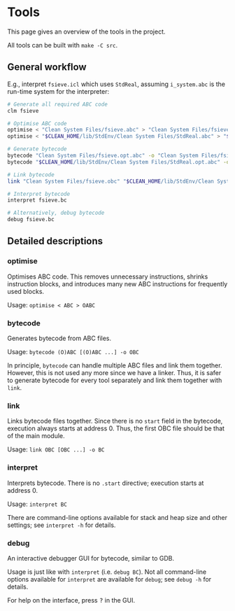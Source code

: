 # Tools

This page gives an overview of the tools in the project.

All tools can be built with `make -C src`.

## General workflow

E.g., interpret `fsieve.icl` which uses `StdReal`, assuming `i_system.abc` is
the run-time system for the interpreter:

```bash
# Generate all required ABC code
clm fsieve

# Optimise ABC code
optimise < "Clean System Files/fsieve.abc" > "Clean System Files/fsieve.opt.abc"
optimise < "$CLEAN_HOME/lib/StdEnv/Clean System Files/StdReal.abc" > "$CLEAN_HOME/lib/StdEnv/Clean System Files/StdReal.opt.abc"

# Generate bytecode
bytecode "Clean System Files/fsieve.opt.abc" -o "Clean System Files/fsieve.obc"
bytecode "$CLEAN_HOME/lib/StdEnv/Clean System Files/StdReal.opt.abc" -o "$CLEAN_HOME/lib/StdEnv/Clean System Files/StdReal.obc"

# Link bytecode
link "Clean System Files/fsieve.obc" "$CLEAN_HOME/lib/StdEnv/Clean System Files/StdReal.obc" i_system.abc -o fsieve.bc

# Interpret bytecode
interpret fsieve.bc

# Alternatively, debug bytecode
debug fsieve.bc
```

## Detailed descriptions

### optimise

Optimises ABC code. This removes unnecessary instructions, shrinks instruction
blocks, and introduces many new ABC instructions for frequently used blocks.

Usage: `optimise < ABC > OABC`

### bytecode

Generates bytecode from ABC files.

Usage: `bytecode (O)ABC [(O)ABC ...] -o OBC`

In principle, `bytecode` can handle multiple ABC files and link them together.
However, this is not used any more since we have a linker. Thus, it is safer to
generate bytecode for every tool separately and link them together with `link`.

### link

Links bytecode files together.
Since there is no `start` field in the bytecode, execution always starts at
address 0. Thus, the first OBC file should be that of the main module.

Usage: `link OBC [OBC ...] -o BC`

### interpret

Interprets bytecode. There is no `.start` directive; execution starts at
address 0.

Usage: `interpret BC`

There are command-line options available for stack and heap size and other
settings; see `interpret -h` for details.

### debug

An interactive debugger GUI for bytecode, similar to GDB.

Usage is just like with `interpret` (i.e. `debug BC`). Not all command-line
options available for `interpret` are available for `debug`; see `debug -h` for
details.

For help on the interface, press <kbd>?</kbd> in the GUI.
